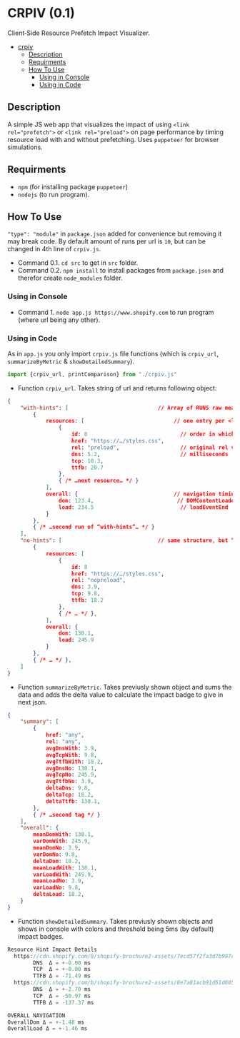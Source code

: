 # CRPIV (0.1)
Client‐Side Resource Prefetch Impact Visualizer.

- [crpiv](#liboqs)
	- [Description](#description)
	- [Requirments](#requirments)
	- [How To Use](#how-to-use)
		- [Using in Console](#using-in-console)
		- [Using in Code](#using-in-code)

## Description

A simple JS web app that visualizes the impact of using `<link rel="prefetch">` or `<link rel="preload">` on page performance by timing resource load with and without prefetching. Uses `puppeteer` for browser simulations.

## Requirments

- `npm` (for installing package `puppeteer`)
- `nodejs` (to run program).

## How To Use

`"type": "module"` in `package.json` added for convenience but removing it may break code. By default amount of runs per url is `10`, but can be changed in 4th line of `crpiv.js`.

- Command 0.1. `cd src` to get in `src` folder.
- Command 0.2. `npm install` to install packages from `package.json` and therefor create `node_modules` folder.

### Using in Console

- Command 1. `node app.js https://www.shopify.com` to run program (where url being any other).

### Using in Code

As in `app.js` you only import `crpiv.js` file functions (which is `crpiv_url`, `summarizeByMetric` & `showDetailedSummary`).

```js
import {crpiv_url, printComparison} from "./crpiv.js"
```

- Function `crpiv_url`. Takes string of url and returns following object: 
```json
{
	"with-hints": [                            // Array of RUNS raw measurements
		{
			resources: [                            // one entry per <link>
				{
					id: 0							  // order in which founded
					href: "https://…/styles.css",
					rel: "preload",                   // original rel value
					dns: 5.2,                         // milliseconds
					tcp: 10.3,
					ttfb: 20.7
				},
				{ /* …next resource… */ }
			],
			overall: {                              // navigation timing for this run
				dom: 123.4,                          // DOMContentLoaded → startTime
				load: 234.5                           // loadEventEnd     → startTime
			}
		},
		{ /* …second run of “with‑hints”… */ }
	],
	"no-hints": [                              // same structure, but “no-hints” variant
		{
			resources: [
				{
					id: 0
					href: "https://…/styles.css",
					rel: "nopreload",
					dns: 3.9,
					tcp: 9.8,
					ttfb: 18.2
				},
				{ /* … */ },
			],
			overall: {
				dom: 130.1,
				load: 245.9
			}
		},
		{ /* … */ },
	]
}
```
- Function `summarizeByMetric`. Takes previusly shown object and sums the data and adds the delta value to calculate the impact badge to give in next json.
```json
{
	"summary": [
		{
			href: "any",
			rel: "any",
			avgDnsWith: 3.9,
			avgTcpWith: 9.8,
			avgTtfbWith: 18.2,
			avgDnsNo: 130.1,
			avgTcpNo: 245.9,
			avgTtfbNo: 3.9,
			deltaDns: 9.8,
			deltaTcp: 18.2,
			deltaTtfb: 130.1,
		},
		{ /* …second tag */ }
	],
	"overall": {
		meanDomWith: 130.1,
		varDomWith: 245.9,
		meanDomNo: 3.9,
		varDomNo: 9.8,
		deltaDom: 18.2,
		meanLoadWith: 130.1,
		varLoadWith: 245.9,
		meanLoadNo: 3.9,
		varLoadNo: 9.8,
		deltaLoad: 18.2,
	}
}
```
- Function `showDetailedSummary`. Takes previusly shown objects and shows in console with colors and threshold being 5ms (by default) impact badges.
```js
Resource Hint Impact Details
  https://cdn.shopify.com/b/shopify-brochure2-assets/7ecd57f2fa3d7b997d29181a62c954ee.png?originalWidth=1920&originalHeight=1080 (preload)
        DNS  Δ = +-0.00 ms
        TCP  Δ = +-0.00 ms
        TTFB Δ = -71.49 ms
  https://cdn.shopify.com/b/shopify-brochure2-assets/8e7a81acb91d51d6051bfb7f97e8ecaa.woff2 (preload)
        DNS  Δ = +-2.70 ms
        TCP  Δ = -50.97 ms
        TTFB Δ = -137.37 ms

OVERALL NAVIGATION
OverallDom Δ = +-1.48 ms
OverallLoad Δ = +-1.46 ms
```